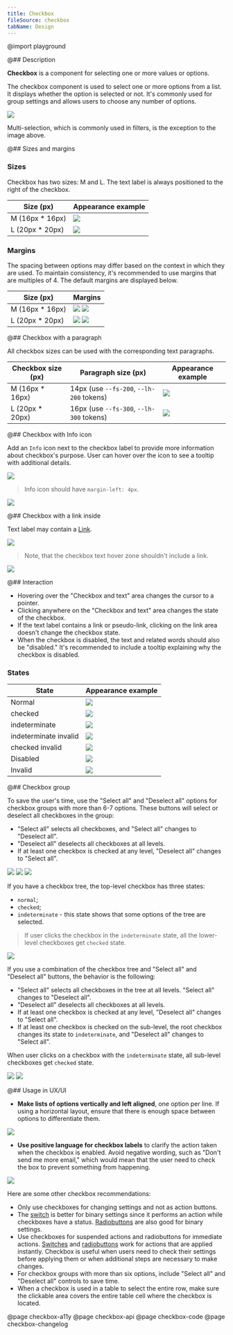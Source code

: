 ```yaml
---
title: Checkbox
fileSource: checkbox
tabName: Design
---
```


@import playground

@## Description

**Checkbox** is a component for selecting one or more values or options.

The checkbox component is used to select one or more options from a list. It displays whether the option is selected or not. It's commonly used for group settings and allows users to choose any number of options.

![](static/check-or-toggle.png)

Multi-selection, which is commonly used in filters, is the exception to the image above.

@## Sizes and margins

### Sizes

Checkbox has two sizes: M and L. The text label is always positioned to the right of the checkbox.

| Size (px)        | Appearance example      |
| ---------------- | ----------------------- |
| M (16px * 16px) | ![](static/size-m.png) |
| L (20px * 20px) | ![](static/size-l.png) |

### Margins

The spacing between options may differ based on the context in which they are used. To maintain consistency, it's recommended to use margins that are multiples of 4. The default margins are displayed below.

| Size (px)        | Margins      |
| ---------------- | ----------------------- |
| M (16px * 16px) | ![](static/margins-m.png) ![](static/vert-m.png) |
| L (20px * 20px) | ![](static/margins-l.png) ![](static/vert-l.png) |

@## Checkbox with a paragraph

All checkbox sizes can be used with the corresponding text paragraphs.

| Checkbox size (px) | Paragraph size (px)                        | Appearance example                |
| ------------------ | -------------------------------------- | -------------------------------------- |
| M (16px * 16px)   | 14px (use `--fs-200`, `--lh-200` tokens) | ![](static/paragraph-m.png) |
| L (20px * 20px)   | 16px (use `--fs-300`, `--lh-300` tokens) | ![](static/paragraph-l.png) |

@## Checkbox with Info icon

Add an `Info` icon next to the checkbox label to provide more information about checkbox's purpose. User can hover over the icon to see a tooltip with additional details.

![](static/info-icon.png)

> Info icon should have `margin-left: 4px`.

![](static/info-icon-margin.png)

@## Checkbox with a link inside

Text label may contain a [Link](/components/link).

![](static/link.png)

> Note, that the checkbox text hover zone shouldn't include a link.

![](static/link-hover-zone.png)

@## Interaction

- Hovering over the "Checkbox and text" area changes the cursor to a pointer.
- Clicking anywhere on the "Checkbox and text" area changes the state of the checkbox.
- If the text label contains a link or pseudo-link, clicking on the link area doesn't change the checkbox state.
- When the checkbox is disabled, the text and related words should also be "disabled." It's recommended to include a tooltip explaining why the checkbox is disabled.

### States

| State                 | Appearance example                                               |
| --------------------- | ---------------------------------------------------------------- |
| Normal                | ![](static/state-unchecked.png)                         |
| checked               | ![](static/state-checked.png)                             |
| indeterminate         | ![](static/state-indetermenate.png)                 |
| indeterminate invalid | ![](static/state-indetermenate-invalid.png) |
| checked invalid       | ![](static/state-checked-invalid.png)             |
| Disabled              | ![](static/state-disabled.png)                           |
| Invalid               | ![](static/state-invalid.png)                             |

@## Checkbox group

To save the user's time, use the "Select all" and "Deselect all" options for checkbox groups with more than 6-7 options. These buttons will select or deselect all checkboxes in the group:

- "Select all" selects all checkboxes, and "Select all" changes to "Deselect all".
- "Deselect all" deselects all checkboxes at all levels.
- If at least one checkbox is checked at any level, "Deselect all" changes to "Select all".

![](static/group-1.png) ![](static/group-2.png) ![](static/group-3.png)

If you have a checkbox tree, the top-level checkbox has three states:

- `normal`;
- `checked`;
- `indeterminate` - this state shows that some options of the tree are selected.

> If user clicks the checkbox in the `indeterminate` state, all the lower-level checkboxes get `checked` state.

![](static/tree.png)

If you use a combination of the checkbox tree and "Select all" and "Deselect all" buttons, the behavior is the following:

- "Select all" selects all checkboxes in the tree at all levels. "Select all" changes to "Deselect all".
- "Deselect all" deselects all checkboxes at all levels.
- If at least one checkbox is checked at any level, "Deselect all" changes to "Select all".
- If at least one checkbox is checked on the sub-level, the root checkbox changes its state to `indeterminate`, and "Deselect all" changes to "Select all".

When user clicks on a checkbox with the `indeterminate` state, all sub-level checkboxes get `checked` state.

![](static/select-all.png) ![](static/deselect-all.png)

@## Usage in UX/UI

- **Make lists of options vertically and left aligned**, one option per line. If using a horizontal layout, ensure that there is enough space between options to differentiate them.

![](static/checkboxes_yes_no.png)

- **Use positive language for checkbox labels** to clarify the action taken when the checkbox is enabled. Avoid negative wording, such as "Don't send me more email," which would mean that the user need to check the box to prevent something from happening.

![](static/checkboxelabel_yes_no.png)

Here are some other checkbox recommendations:

- Only use checkboxes for changing settings and not as action buttons.
- The [switch](/components/switch/) is better for binary settings since it performs an action while checkboxes have a status. [Radiobuttons](/components/radio/) are also good for binary settings.
- Use checkboxes for suspended actions and radiobuttons for immediate actions. [Switches](/components/switch/) and [radiobuttons](/components/radio/) work for actions that are applied instantly. Checkbox is useful when users need to check their settings before applying them or when additional steps are necessary to make changes.
- For checkbox groups with more than six options, include "Select all" and "Deselect all" controls to save time.
- When a checkbox is used in a table to select the entire row, make sure the clickable area covers the entire table cell where the checkbox is located.

@page checkbox-a11y
@page checkbox-api
@page checkbox-code
@page checkbox-changelog
